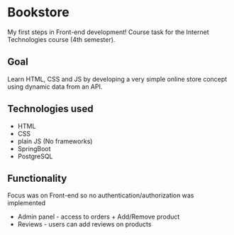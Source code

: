 # Bookstore
My first steps in Front-end development! Course task for the Internet Technologies course (4th semester).

## Goal
Learn HTML, CSS and JS by developing a very simple online store concept using dynamic data from an API.

## Technologies used
- HTML
- CSS
- plain JS (No frameworks)
- SpringBoot
- PostgreSQL

## Functionality
Focus was on Front-end so no authentication/authorization was implemented
- Admin panel - access to orders + Add/Remove product
- Reviews - users can add reviews on products
